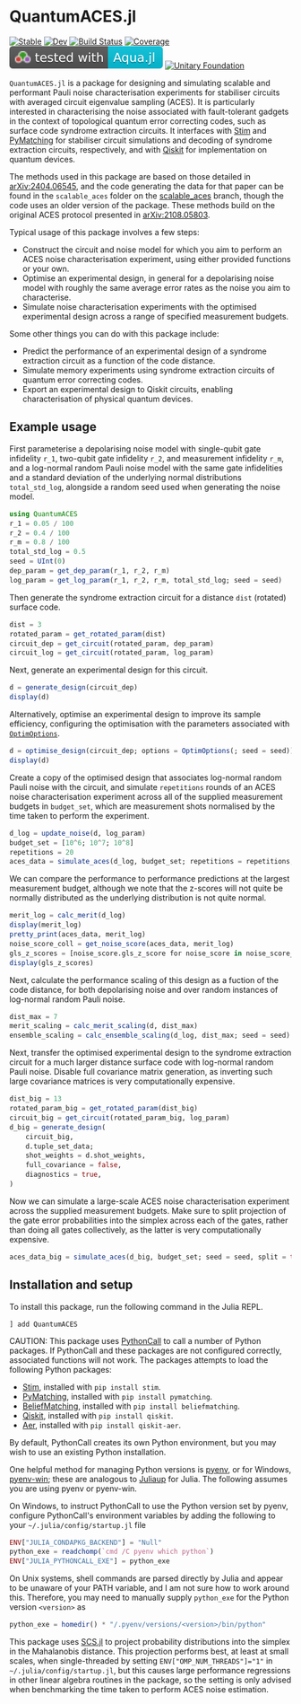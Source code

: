 # QuantumACES.jl

[![Stable](https://img.shields.io/badge/docs-stable-blue.svg)](https://evanhockings.github.io/QuantumACES.jl/stable/)
[![Dev](https://img.shields.io/badge/docs-dev-blue.svg)](https://evanhockings.github.io/QuantumACES.jl/dev/)
[![Build Status](https://github.com/evanhockings/QuantumACES.jl/actions/workflows/CI.yml/badge.svg?branch=main)](https://github.com/evanhockings/QuantumACES.jl/actions/workflows/CI.yml?query=branch%3Amain)
[![Coverage](https://codecov.io/gh/evanhockings/QuantumACES.jl/branch/main/graph/badge.svg)](https://codecov.io/gh/evanhockings/QuantumACES.jl)
[![Aqua QA](https://raw.githubusercontent.com/JuliaTesting/Aqua.jl/master/badge.svg)](https://github.com/JuliaTesting/Aqua.jl)
[![Unitary Foundation](https://img.shields.io/badge/Supported%20By-Unitary%20Foundation-FFFF00.svg)](https://unitary.foundation)

`QuantumACES.jl` is a package for designing and simulating scalable and performant Pauli noise characterisation experiments for stabiliser circuits with averaged circuit eigenvalue sampling (ACES).
It is particularly interested in characterising the noise associated with fault-tolerant gadgets in the context of topological quantum error correcting codes, such as surface code syndrome extraction circuits.
It interfaces with [Stim](https://github.com/quantumlib/Stim) and [PyMatching](https://github.com/oscarhiggott/PyMatching) for stabiliser circuit simulations and decoding of syndrome extraction circuits, respectively, and with [Qiskit](https://github.com/Qiskit/qiskit) for implementation on quantum devices.

The methods used in this package are based on those detailed in [arXiv:2404.06545](https://arxiv.org/abs/2404.06545), and the code generating the data for that paper can be found in the `scalable_aces` folder on the [scalable_aces](https://github.com/evanhockings/QuantumACES.jl/tree/scalable_aces) branch, though the code uses an older version of the package.
These methods build on the original ACES protocol presented in [arXiv:2108.05803](https://arxiv.org/abs/2108.05803).

Typical usage of this package involves a few steps:

  - Construct the circuit and noise model for which you aim to perform an ACES noise characterisation experiment, using either provided functions or your own.
  - Optimise an experimental design, in general for a depolarising noise model with roughly the same average error rates as the noise you aim to characterise.
  - Simulate noise characterisation experiments with the optimised experimental design across a range of specified measurement budgets.

Some other things you can do with this package include:

  - Predict the performance of an experimental design of a syndrome extraction circuit as a function of the code distance.
  - Simulate memory experiments using syndrome extraction circuits of quantum error correcting codes.
  - Export an experimental design to Qiskit circuits, enabling characterisation of physical quantum devices.

## Example usage

First parameterise a depolarising noise model with single-qubit gate infidelity `r_1`, two-qubit gate infidelity `r_2`, and measurement infidelity `r_m`, and a log-normal random Pauli noise model with the same gate infidelities and a standard deviation of the underlying normal distributions `total_std_log`, alongside a random seed used when generating the noise model.

```julia
using QuantumACES
r_1 = 0.05 / 100
r_2 = 0.4 / 100
r_m = 0.8 / 100
total_std_log = 0.5
seed = UInt(0)
dep_param = get_dep_param(r_1, r_2, r_m)
log_param = get_log_param(r_1, r_2, r_m, total_std_log; seed = seed)
```

Then generate the syndrome extraction circuit for a distance `dist` (rotated) surface code.

```julia
dist = 3
rotated_param = get_rotated_param(dist)
circuit_dep = get_circuit(rotated_param, dep_param)
circuit_log = get_circuit(rotated_param, log_param)
```

Next, generate an experimental design for this circuit.

```julia
d = generate_design(circuit_dep)
display(d)
```

Alternatively, optimise an experimental design to improve its sample efficiency, configuring the optimisation with the parameters associated with [`OptimOptions`](@ref).

```julia
d = optimise_design(circuit_dep; options = OptimOptions(; seed = seed))
display(d)
```

Create a copy of the optimised design that associates log-normal random Pauli noise with the circuit, and simulate `repetitions` rounds of an ACES noise characterisation experiment across all of the supplied measurement budgets in `budget_set`, which are measurement shots normalised by the time taken to perform the experiment.

```julia
d_log = update_noise(d, log_param)
budget_set = [10^6; 10^7; 10^8]
repetitions = 20
aces_data = simulate_aces(d_log, budget_set; repetitions = repetitions, seed = seed)
```

We can compare the performance to performance predictions at the largest measurement budget, although we note that the z-scores will not quite be normally distributed as the underlying distribution is not quite normal.

```julia
merit_log = calc_merit(d_log)
display(merit_log)
pretty_print(aces_data, merit_log)
noise_score_coll = get_noise_score(aces_data, merit_log)
gls_z_scores = [noise_score.gls_z_score for noise_score in noise_score_coll]
display(gls_z_scores)
```

Next, calculate the performance scaling of this design as a fuction of the code distance, for both depolarising noise and over random instances of log-normal random Pauli noise.

```julia
dist_max = 7
merit_scaling = calc_merit_scaling(d, dist_max)
ensemble_scaling = calc_ensemble_scaling(d_log, dist_max; seed = seed)
```

Next, transfer the optimised experimental design to the syndrome extraction circuit for a much larger distance surface code with log-normal random Pauli noise.
Disable full covariance matrix generation, as inverting such large covariance matrices is very computationally expensive.

```julia
dist_big = 13
rotated_param_big = get_rotated_param(dist_big)
circuit_big = get_circuit(rotated_param_big, log_param)
d_big = generate_design(
    circuit_big,
    d.tuple_set_data;
    shot_weights = d.shot_weights,
    full_covariance = false,
    diagnostics = true,
)
```

Now we can simulate a large-scale ACES noise characterisation experiment across the supplied measurement budgets.
Make sure to split projection of the gate error probabilities into the simplex across each of the gates, rather than doing all gates collectively, as the latter is very computationally expensive.

```julia
aces_data_big = simulate_aces(d_big, budget_set; seed = seed, split = true)
```

## Installation and setup

To install this package, run the following command in the Julia REPL.

```
] add QuantumACES
```

CAUTION: This package uses [PythonCall](https://github.com/JuliaPy/PythonCall.jl) to call a number of Python packages.
If PythonCall and these packages are not configured correctly, associated functions will not work.
The packages attempts to load the following Python packages:

  - [Stim](https://github.com/quantumlib/Stim), installed with `pip install stim`.
  - [PyMatching](https://github.com/oscarhiggott/PyMatching), installed with `pip install pymatching`.
  - [BeliefMatching](https://github.com/oscarhiggott/BeliefMatching), installed with `pip install beliefmatching`.
  - [Qiskit](https://github.com/Qiskit/qiskit), installed with `pip install qiskit`.
  - [Aer](https://github.com/Qiskit/qiskit-aer), installed with `pip install qiskit-aer`.

By default, PythonCall creates its own Python environment, but you may wish to use an existing Python installation.

One helpful method for managing Python versions is [pyenv](https://github.com/pyenv/pyenv), or for Windows, [pyenv-win](https://github.com/pyenv-win/pyenv-win); these are analogous to [Juliaup](https://github.com/JuliaLang/juliaup) for Julia.
The following assumes you are using pyenv or pyenv-win.

On Windows, to instruct PythonCall to use the Python version set by pyenv, configure PythonCall's environment variables by adding the following to your `~/.julia/config/startup.jl` file

```julia
ENV["JULIA_CONDAPKG_BACKEND"] = "Null"
python_exe = readchomp(`cmd /C pyenv which python`)
ENV["JULIA_PYTHONCALL_EXE"] = python_exe
```

On Unix systems, shell commands are parsed directly by Julia and appear to be unaware of your PATH variable, and I am not sure how to work around this.
Therefore, you may need to manually supply `python_exe` for the Python version `<version>` as

```julia
python_exe = homedir() * "/.pyenv/versions/<version>/bin/python"
```

This package uses [SCS.jl](https://github.com/jump-dev/SCS.jl) to project probability distributions into the simplex in the Mahalanobis distance.
This projection performs best, at least at small scales, when single-threaded by setting `ENV["OMP_NUM_THREADS"]="1"` in `~/.julia/config/startup.jl`, but this causes large performance regressions in other linear algebra routines in the package, so the setting is only advised when benchmarking the time taken to perform ACES noise estimation.
